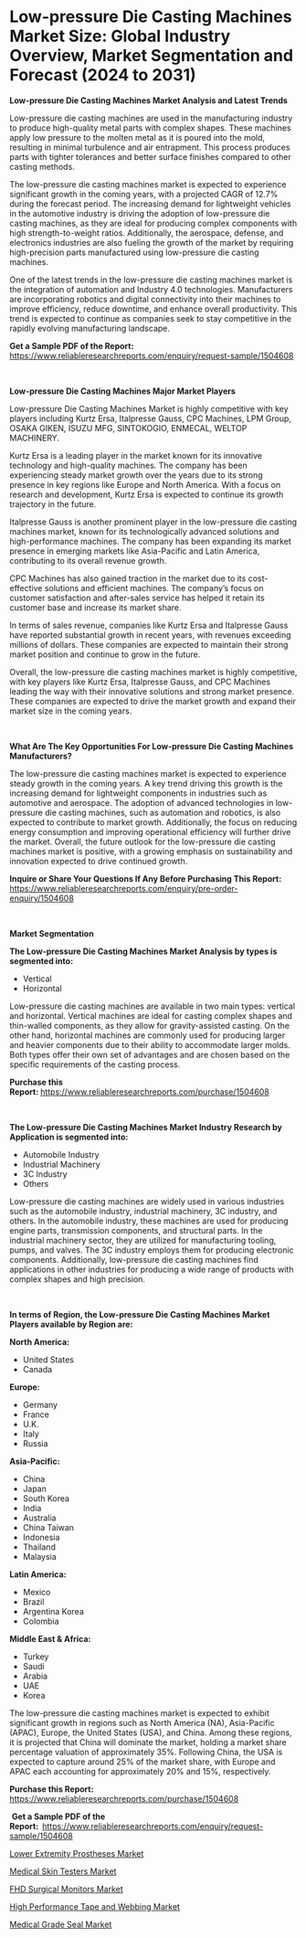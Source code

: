 <p><h1>Low-pressure Die Casting Machines Market Size: Global Industry Overview, Market Segmentation and Forecast (2024 to 2031)</h1></p><p><strong>Low-pressure Die Casting Machines Market Analysis and Latest Trends</strong></p>
<p><p>Low-pressure die casting machines are used in the manufacturing industry to produce high-quality metal parts with complex shapes. These machines apply low pressure to the molten metal as it is poured into the mold, resulting in minimal turbulence and air entrapment. This process produces parts with tighter tolerances and better surface finishes compared to other casting methods.</p><p>The low-pressure die casting machines market is expected to experience significant growth in the coming years, with a projected CAGR of 12.7% during the forecast period. The increasing demand for lightweight vehicles in the automotive industry is driving the adoption of low-pressure die casting machines, as they are ideal for producing complex components with high strength-to-weight ratios. Additionally, the aerospace, defense, and electronics industries are also fueling the growth of the market by requiring high-precision parts manufactured using low-pressure die casting machines.</p><p>One of the latest trends in the low-pressure die casting machines market is the integration of automation and Industry 4.0 technologies. Manufacturers are incorporating robotics and digital connectivity into their machines to improve efficiency, reduce downtime, and enhance overall productivity. This trend is expected to continue as companies seek to stay competitive in the rapidly evolving manufacturing landscape.</p></p>
<p><strong>Get a Sample PDF of the Report:&nbsp;</strong> <a href="https://www.reliableresearchreports.com/enquiry/request-sample/1504608">https://www.reliableresearchreports.com/enquiry/request-sample/1504608</a></p>
<p>&nbsp;</p>
<p><strong>Low-pressure Die Casting Machines Major Market Players</strong></p>
<p><p>Low-pressure Die Casting Machines Market is highly competitive with key players including Kurtz Ersa, Italpresse Gauss, CPC Machines, LPM Group, OSAKA GIKEN, ISUZU MFG, SINTOKOGIO, ENMECAL, WELTOP MACHINERY. </p><p>Kurtz Ersa is a leading player in the market known for its innovative technology and high-quality machines. The company has been experiencing steady market growth over the years due to its strong presence in key regions like Europe and North America. With a focus on research and development, Kurtz Ersa is expected to continue its growth trajectory in the future.</p><p>Italpresse Gauss is another prominent player in the low-pressure die casting machines market, known for its technologically advanced solutions and high-performance machines. The company has been expanding its market presence in emerging markets like Asia-Pacific and Latin America, contributing to its overall revenue growth.</p><p>CPC Machines has also gained traction in the market due to its cost-effective solutions and efficient machines. The company’s focus on customer satisfaction and after-sales service has helped it retain its customer base and increase its market share.</p><p>In terms of sales revenue, companies like Kurtz Ersa and Italpresse Gauss have reported substantial growth in recent years, with revenues exceeding millions of dollars. These companies are expected to maintain their strong market position and continue to grow in the future.</p><p>Overall, the low-pressure die casting machines market is highly competitive, with key players like Kurtz Ersa, Italpresse Gauss, and CPC Machines leading the way with their innovative solutions and strong market presence. These companies are expected to drive the market growth and expand their market size in the coming years.</p></p>
<p>&nbsp;</p>
<p><strong>What Are The Key Opportunities For Low-pressure Die Casting Machines Manufacturers?</strong></p>
<p><p>The low-pressure die casting machines market is expected to experience steady growth in the coming years. A key trend driving this growth is the increasing demand for lightweight components in industries such as automotive and aerospace. The adoption of advanced technologies in low-pressure die casting machines, such as automation and robotics, is also expected to contribute to market growth. Additionally, the focus on reducing energy consumption and improving operational efficiency will further drive the market. Overall, the future outlook for the low-pressure die casting machines market is positive, with a growing emphasis on sustainability and innovation expected to drive continued growth.</p></p>
<p><strong>Inquire or Share Your Questions If Any Before Purchasing This Report:</strong> <a href="https://www.reliableresearchreports.com/enquiry/pre-order-enquiry/1504608">https://www.reliableresearchreports.com/enquiry/pre-order-enquiry/1504608</a></p>
<p>&nbsp;</p>
<p><strong>Market Segmentation</strong></p>
<p><strong>The Low-pressure Die Casting Machines Market Analysis by types is segmented into:</strong></p>
<p><ul><li>Vertical</li><li>Horizontal</li></ul></p>
<p><p>Low-pressure die casting machines are available in two main types: vertical and horizontal. Vertical machines are ideal for casting complex shapes and thin-walled components, as they allow for gravity-assisted casting. On the other hand, horizontal machines are commonly used for producing larger and heavier components due to their ability to accommodate larger molds. Both types offer their own set of advantages and are chosen based on the specific requirements of the casting process.</p></p>
<p><strong>Purchase this Report:&nbsp;</strong><a href="https://www.reliableresearchreports.com/purchase/1504608">https://www.reliableresearchreports.com/purchase/1504608</a></p>
<p>&nbsp;</p>
<p><strong>The Low-pressure Die Casting Machines Market Industry Research by Application is segmented into:</strong></p>
<p><ul><li>Automobile Industry</li><li>Industrial Machinery</li><li>3C Industry</li><li>Others</li></ul></p>
<p><p>Low-pressure die casting machines are widely used in various industries such as the automobile industry, industrial machinery, 3C industry, and others. In the automobile industry, these machines are used for producing engine parts, transmission components, and structural parts. In the industrial machinery sector, they are utilized for manufacturing tooling, pumps, and valves. The 3C industry employs them for producing electronic components. Additionally, low-pressure die casting machines find applications in other industries for producing a wide range of products with complex shapes and high precision.</p></p>
<p>&nbsp;</p>
<p><strong>In terms of Region, the Low-pressure Die Casting Machines Market Players available by Region are:</strong></p>
<p>
    <p> <strong> North America: </strong>
        <ul>
            <li>United States</li>
            <li>Canada</li>
        </ul>
        </p> 
    <p> <strong> Europe: </strong>
        <ul>
            <li>Germany</li>
            <li>France</li>
            <li>U.K.</li>
            <li>Italy</li>
            <li>Russia</li>
        </ul>
        </p> 
    <p> <strong> Asia-Pacific: </strong>
        <ul>
            <li>China</li>
            <li>Japan</li>
            <li>South Korea</li>
            <li>India</li>
            <li>Australia</li>
            <li>China Taiwan</li>
            <li>Indonesia</li>
            <li>Thailand</li>
            <li>Malaysia</li>
        </ul>
        </p> 
    <p> <strong> Latin America: </strong>
        <ul>
            <li>Mexico</li>
            <li>Brazil</li>
            <li>Argentina Korea</li>
            <li>Colombia</li>
        </ul>
        </p> 
    <p> <strong> Middle East & Africa: </strong>
        <ul>
            <li>Turkey</li>
            <li>Saudi</li>
            <li>Arabia</li>
            <li>UAE</li>
            <li>Korea</li>
        </ul>
    </p>
    </p>
<p><p>The low-pressure die casting machines market is expected to exhibit significant growth in regions such as North America (NA), Asia-Pacific (APAC), Europe, the United States (USA), and China. Among these regions, it is projected that China will dominate the market, holding a market share percentage valuation of approximately 35%. Following China, the USA is expected to capture around 25% of the market share, with Europe and APAC each accounting for approximately 20% and 15%, respectively.</p></p>
<p><strong>Purchase this Report: </strong><a href="https://www.reliableresearchreports.com/purchase/1504608">https://www.reliableresearchreports.com/purchase/1504608</a></p>
<p>&nbsp;<strong>Get a Sample PDF of the Report:&nbsp;&nbsp;</strong><a href="https://www.reliableresearchreports.com/enquiry/request-sample/1504608">https://www.reliableresearchreports.com/enquiry/request-sample/1504608</a></p>
<p><strong></strong></p>
<p><p><a href="https://medium.com/@murraykoepp786/lower-extremity-prostheses-market-trends-forecast-and-competitive-analysis-to-2031-e77ef7a86ef6">Lower Extremity Prostheses Market</a></p><p><a href="https://medium.com/@nayelibosco/medical-skin-testers-market-competitive-analysis-market-trends-and-forecast-to-2031-0dba28fa7687">Medical Skin Testers Market</a></p><p><a href="https://medium.com/@adahhagenes4545/decoding-fhd-surgical-monitors-market-metrics-market-share-trends-and-growth-patterns-7c46225f633e">FHD Surgical Monitors Market</a></p><p><a href="https://medium.com/@murraykoepp786/high-performance-tape-and-webbing-nbsp-market-focuses-on-market-share-size-and-projected-forecast-c915b43ceaa4">High Performance Tape and Webbing Market</a></p><p><a href="https://medium.com/@adahhagenes4545/medical-grade-seal-market-comprehensive-assessment-by-type-application-and-geography-c0556874c260">Medical Grade Seal Market</a></p></p>